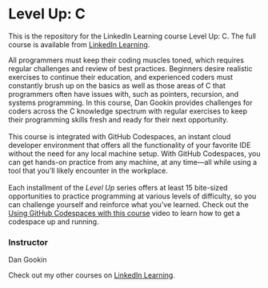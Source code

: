 # Level Up: C 
This is the repository for the LinkedIn Learning course Level Up: C. The full course is available from [LinkedIn Learning][lil-course-url].


All programmers must keep their coding muscles toned, which requires regular challenges and review of best practices. Beginners desire realistic exercises to continue their education, and experienced coders must constantly brush up on the basics as well as those areas of C that programmers often have issues with, such as pointers, recursion, and systems programming. In this course, Dan Gookin provides challenges for coders across the C knowledge spectrum with regular exercises to keep their programming skills fresh and ready for their next opportunity.<br><br>This course is integrated with GitHub Codespaces, an instant cloud developer environment that offers all the functionality of your favorite IDE without the need for any local machine setup. With GitHub Codespaces, you can get hands-on practice from any machine, at any time—all while using a tool that you’ll likely encounter in the workplace. <br><br>Each installment of the <em>Level Up</em> series offers at least 15 bite-sized opportunities to practice programming at various levels of difficulty, so you can challenge yourself and reinforce what you’ve learned. Check out the [Using GitHub Codespaces with this course][gcs-video-url] video to learn how to get a codespace up and running.

### Instructor

Dan Gookin

Check out my other courses on [LinkedIn Learning](https://www.linkedin.com/learning/instructors/dan-gookin).

[lil-course-url]: https://www.linkedin.com/learning/level-up-c
[lil-thumbnail-url]: https://media.licdn.com/dms/image/C560DAQElqIYQlAgYBA/learning-public-crop_675_1200/0/1666382728135?e=1667952000&v=beta&t=c0IRHlVr1J8licp1l43Q_ivPoTGNtcRrLASV9jCFE-s
[gcs-video-url]: https://www.linkedin.com/learning/level-up-c/using-github-codespaces-with-this-course
